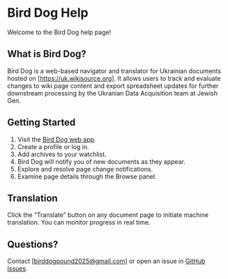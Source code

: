 # Bird Dog Help

Welcome to the Bird Dog help page!

## What is Bird Dog?

Bird Dog is a web-based navigator and translator for Ukrainian documents hosted on [https://uk.wikisource.org]. It allows users to track and evaluate changes to wiki page content and export spreadsheet updates for further downstream processing by the Ukranian Data Acquisition team at Jewish Gen.

## Getting Started

1. Visit the [Bird Dog web app](https://your-app-url).
2. Create a profile or log in.
3. Add archives to your watchlist.
4. Bird Dog will notify you of new documents as they appear.
5. Explore and resolve page change notifications.
6. Examine page details through the Browse panel.

## Translation

Click the “Translate” button on any document page to initiate machine translation. You can monitor progress in real time.

## Questions?

Contact [birddogpound2025@gmail.com] or open an issue in [GitHub Issues](https://github.com/jbrandt130/birddog/issues).

